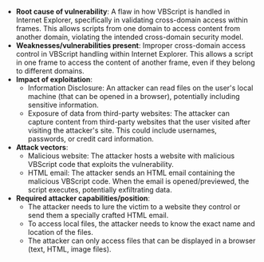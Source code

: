 - **Root cause of vulnerability**: A flaw in how VBScript is handled in Internet Explorer, specifically in validating cross-domain access within frames. This allows scripts from one domain to access content from another domain, violating the intended cross-domain security model.
- **Weaknesses/vulnerabilities present**: Improper cross-domain access control in VBScript handling within Internet Explorer. This allows a script in one frame to access the content of another frame, even if they belong to different domains.
- **Impact of exploitation**:
    - Information Disclosure: An attacker can read files on the user's local machine (that can be opened in a browser), potentially including sensitive information.
    - Exposure of data from third-party websites: The attacker can capture content from third-party websites that the user visited after visiting the attacker's site. This could include usernames, passwords, or credit card information.
- **Attack vectors**:
    - Malicious website: The attacker hosts a website with malicious VBScript code that exploits the vulnerability.
    - HTML email: The attacker sends an HTML email containing the malicious VBScript code. When the email is opened/previewed, the script executes, potentially exfiltrating data.
- **Required attacker capabilities/position**:
    - The attacker needs to lure the victim to a website they control or send them a specially crafted HTML email.
    - To access local files, the attacker needs to know the exact name and location of the files.
    - The attacker can only access files that can be displayed in a browser (text, HTML, image files).
